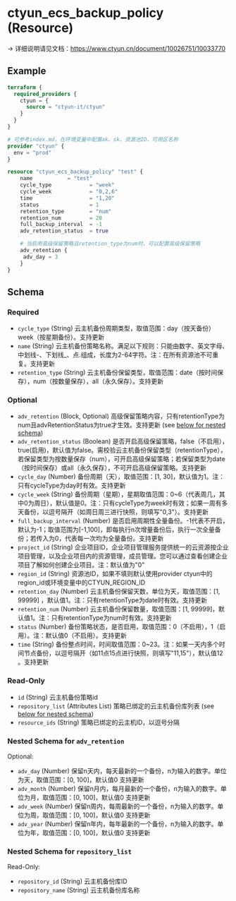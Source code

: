 # ctyun_ecs_backup_policy (Resource)
-> 详细说明请见文档：https://www.ctyun.cn/document/10026751/10033770



## Example

```terraform
terraform {
  required_providers {
    ctyun = {
      source = "ctyun-it/ctyun"
    }
  }
}

# 可参考index.md，在环境变量中配置ak、sk、资源池ID、可用区名称
provider "ctyun" {
  env = "prod"
}

resource "ctyun_ecs_backup_policy" "test" {
    name           = "test"
    cycle_type            = "week"
    cycle_week            = "0,2,6"
    time                  = "1,20"
    status                = 1
    retention_type        = "num"
    retention_num         = 20
    full_backup_interval  = -1
    adv_retention_status  = true

    # 当启用高级保留策略且retention_type为num时，可以配置高级保留策略
    adv_retention {
     adv_day = 3
    }
}
```

<!-- schema generated by tfplugindocs -->
## Schema

### Required

- `cycle_type` (String) 云主机备份周期类型，取值范围：day（按天备份）week（按星期备份）。支持更新
- `name` (String) 云主机备份策略名称。满足以下规则：只能由数字、英文字母、中划线-、下划线_、点.组成，长度为2-64字符。注：在所有资源池不可重复。支持更新
- `retention_type` (String) 云主机备份保留类型，取值范围：date（按时间保存），num（按数量保存），all（永久保存）。支持更新

### Optional

- `adv_retention` (Block, Optional) 高级保留策略内容，只有retentionType为num且advRetentionStatus为true才生效。支持更新 (see [below for nested schema](#nestedblock--adv_retention))
- `adv_retention_status` (Boolean) 是否开启高级保留策略，false（不启用），true(启用)，默认值为false。需校验云主机备份保留类型（retentionType），若保留类型为按数量保存（num），可开启高级保留策略；若保留类型为date（按时间保存）或all（永久保存），不可开启高级保留策略。支持更新
- `cycle_day` (Number) 备份周期（天），取值范围：[1, 30]，默认值为1。注：只有cycleType为day时有效。支持更新
- `cycle_week` (String) 备份周期（星期），星期取值范围：0~6（代表周几，其中0为周日），默认值是0。注：只有cycleType为week时有效；如果一周有多天备份，以逗号隔开（如周日周三进行快照，则填写"0,3"）。支持更新
- `full_backup_interval` (Number) 是否启用周期性全量备份。-1代表不开启，默认为-1；取值范围为[-1,100]，即每执行n次增量备份后，执行一次全量备份；若传入为0，代表每一次均为全量备份。支持更新
- `project_id` (String) 企业项目ID，企业项目管理服务提供统一的云资源按企业项目管理，以及企业项目内的资源管理，成员管理。您可以通过查看创建企业项目了解如何创建企业项目。注：默认值为"0"
- `region_id` (String) 资源池ID，如果不填则默认使用provider ctyun中的region_id或环境变量中的CTYUN_REGION_ID
- `retention_day` (Number) 云主机备份保留天数，单位为天，取值范围：[1, 99999] ，默认值1。注：只有retentionType为date时有效。支持更新
- `retention_num` (Number) 云主机备份保留数量，取值范围：[1, 99999]，默认值1。注：只有retentionType为num时有效。支持更新
- `status` (Number) 备份策略状态，是否启用，取值范围：0（不启用），1（启用）。注：默认值0（不启用）。支持更新
- `time` (String) 备份整点时间，时间取值范围：0~23。注：如果一天内多个时间节点备份，以逗号隔开（如11点15点进行快照，则填写"11,15"），默认值12 。支持更新

### Read-Only

- `id` (String) 云主机备份策略id
- `repository_list` (Attributes List) 策略已绑定的云主机备份库列表 (see [below for nested schema](#nestedatt--repository_list))
- `resource_ids` (String) 策略已绑定的云主机ID，以逗号分隔

<a id="nestedblock--adv_retention"></a>
### Nested Schema for `adv_retention`

Optional:

- `adv_day` (Number) 保留n天内，每天最新的一个备份，n为输入的数字。单位为天，取值范围：[0, 100]，默认值0 支持更新
- `adv_month` (Number) 保留n月内，每月最新的一个备份，n为输入的数字。单位为月，取值范围：[0, 100]，默认值0 支持更新
- `adv_week` (Number) 保留n周内，每周最新的一个备份，n为输入的数字。单位为周，取值范围：[0, 100]，默认值0 支持更新
- `adv_year` (Number) 保留n年内，每年最新的一个备份，n为输入的数字。单位为年，取值范围：[0, 100]，默认值0 支持更新


<a id="nestedatt--repository_list"></a>
### Nested Schema for `repository_list`

Read-Only:

- `repository_id` (String) 云主机备份库ID
- `repository_name` (String) 云主机备份库名称